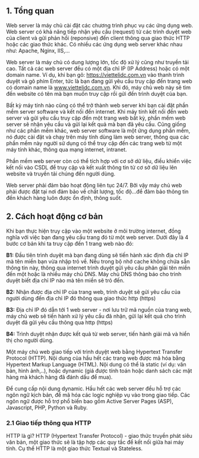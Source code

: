 ## <a name="1" >1. Tổng quan</a>

Web server là máy chủ cài đặt các chương trình phục vụ các ứng dụng web. Web server có khả năng tiếp nhận yêu cầu (request) từ các trình duyệt web của client và gửi phản hồi (reponsive) đến client thông qua giao thức HTTP hoặc các giao thức khác. Có nhiều các ứng dụng web server khác nhau như: Apache, Nginx, IIS,… 

Web server là máy chủ có dung lượng lớn, tốc độ xử lý cũng như truyền tải cao. Tất cả các web server đều có một địa chỉ IP (IP Address) hoặc có một domain name. Ví dụ, khi bạn gõ: https://viettelidc.com.vn vào thanh trình duyệt và gõ phím Enter, tức là bạn đang gửi yêu cầu truy cập đến trang web có domain name là www.viettelidc.com.vn. Khi đó, máy chủ web này sẽ tìm đến website có tên mà bạn muốn truy cập rồi gửi đến trình duyệt của bạn.

Bất kỳ máy tính nào cũng có thể trở thành web server khi bạn cài đặt phần mềm server software và kết nối đến internet. Khi máy tính kết nối đến web server và gửi yêu cầu truy cập đến một trang web bất kỳ, phần mềm web server sẽ nhận yêu cầu và gửi lại kết quả mà bạn đã yêu cầu. Cũng giống như các phần mềm khác, web server software là một ứng dụng phần mềm, nó được cài đặt và chạy trên máy tính dùng làm web server, thông qua các phần mềm này người sử dụng có thể truy cập đến các trang web từ một máy tính khác, thông qua mạng internet, intranet.

Phần mềm web server còn có thể tích hợp với cơ sở dữ liệu, điều khiển việc kết nối vào CSDL để truy cập và kết xuất thông tin từ cơ sở dữ liệu lên website và truyền tải chúng đến người dùng. 

Web server phải đảm bảo hoạt động liên tục 24/7. Bởi vậy máy chủ web phải được đặt tại nơi đảm bảo về chất lượng, tốc độ...để đảm bảo thông tin đến khách hàng luôn được ổn định, thông suốt. 

## <a name="2" >2. Cách hoạt động cơ bản</a>

Khi bạn thực hiện truy cập vào một website ở môi trường internet, đồng nghĩa với việc bạn đang yêu cầu trang đó từ một web server. Dưới đây là 4 bước cơ bản khi ta truy cập đến 1 trang web nào đó:

**B1:** Đầu tiên trình duyệt mà bạn đang dùng sẽ tiến hành xác định địa chỉ IP mà tên miền bạn vừa nhập trỏ về. Nếu trong bộ nhớ cache không chứa sẵn thông tin này, thông qua internet trình duyệt gửi yêu cầu phân giải tên miền đến một hoặc là nhiều máy chủ DNS. Máy chủ DNS thông báo cho trình duyệt biết địa chỉ IP nào mà tên miền sẽ trỏ đến. 

**B2:** Nhận được địa chỉ IP của trang web, trình duyệt sẽ gửi yêu cầu của người dùng đến địa chỉ IP đó thông qua giao thức http (https)

**B3:** Địa chỉ IP đó dẫn tới 1 web server - nơi lưu trữ mã nguồn của trang web, máy chủ web sẽ tiến hành xử lý yêu cầu đã nhận, gửi lại kết quả cho trình duyệt đã gửi yêu cầu thông qua http (https)

**B4:** Trình duyệt nhận được kết quả từ web server, tiến hành giải mã và hiển thị cho người dùng.

Một máy chủ web giao tiếp với trình duyệt web bằng Hypertext Transfer Protocol (HTTP). Nội dung của hầu hết các trang web được mã hóa bằng Hypertext Markup Language (HTML). Nội dung có thể là static (ví dụ: văn bản, hình ảnh,..), hoặc dynamic (giá được tính toán hoặc danh sách các mặt hàng mà khách hàng đã đánh dấu để mua).

Để cung cấp nội dung dynamic. Hầu hết các web server đều hỗ trợ các ngôn ngữ kịch bản, để mã hóa các logic nghiệp vụ vào trong giao tiếp. Các ngôn ngữ được hỗ trợ phổ biến bao gồm Active Server Pages (ASP), Javascript, PHP, Python và Ruby.

### <a name="2.1" >2.1 Giao tiếp thông qua HTTP</a>
HTTP là gì? HTTP (Hypertext Transfer Protocol) - giao thức truyền phát siêu văn bản, một giao thức sẽ là tập hợp các quy tắc để kết nối giữa hai máy tính. Cụ thể HTTP là một giao thức Textual và Stateless.







